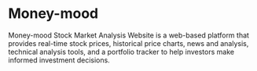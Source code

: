 # Money-mood
Money-mood Stock Market Analysis Website is a web-based platform that provides real-time stock prices, historical price charts, news and analysis, technical analysis tools, and a portfolio tracker to help investors make informed investment decisions.
